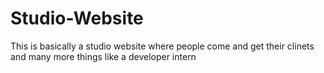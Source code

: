# Studio-Website
This is basically a studio website where people come and get their clinets and many more things like a developer intern 
